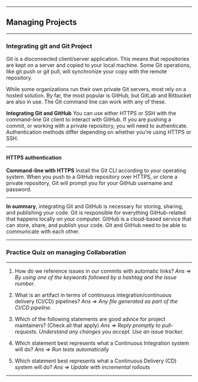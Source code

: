 ***
<h2>Managing Projects</h2>

***
<h3>Integrating git and Git Project</h3>
Git is a disconnected client/server application. This means that repositories are kept on a server and copied to your local machine. Some Git operations, like git push or git pull, will synchronize your copy with the remote repository.

While some organizations run their own private Git servers, most rely on a hosted solution. By far, the most popular is GitHub, but GitLab and Bitbucket are also in use. The Git command line can work with any of these.

**Integrating Git and GitHub**
You can use either HTTPS or SSH with the command-line Git client to interact with GitHub. If you are pushing a commit, or working with a private repository, you will need to authenticate. Authentication methods differ depending on whether you’re using HTTPS or SSH.
****
<h4>HTTPS authentication</h4>

**Command-line with HTTPS**
Install the Git CLI according to your operating system. When you push to a GitHub repository over HTTPS, or clone a private repository, Git will prompt you for your GitHub username and password.

***
**In summary**, integrating Git and GitHub is necessary for storing, sharing, and publishing your code. Git is responsible for everything GitHub-related that happens locally on your computer. GitHub is a cloud-based service that can store, share, and publish your code. Git and GitHub need to be able to communicate with each other. 

***
<h3>Practice Quiz on managing Collaboration</h3>

***
1. How do we reference issues in our commits with automatic links?
*Ans => By using one of the keywords followed by a hashtag and the issue number.*

2. What is an artifact in terms of continuous integration/continuous delivery (CI/CD) pipelines?
*Ans => 
Any file generated as part of the CI/CD pipeline.*

3. Which of the following statements are good advice for project maintainers? (Check all that apply)
*Ans => 
Reply promptly to pull-requests.
Understand any changes you accept.
Use an issue tracker.*

4. Which statement best represents what a Continuous Integration system will do?
*Ans => Run tests automatically*

5. Which statement best represents what a Continuous Delivery (CD) system will do?
*Ans => Update with incremental rollouts*

***